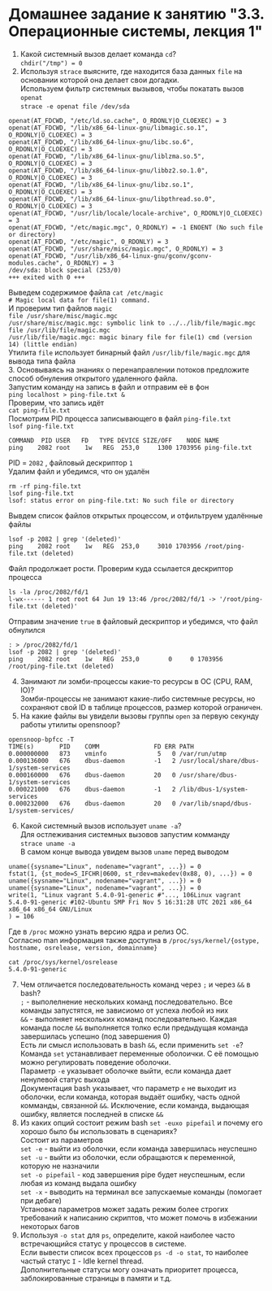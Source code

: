 # Домашнее задание к занятию "3.3. Операционные системы, лекция 1"

1. Какой системный вызов делает команда `cd`?  
`chdir("/tmp") = 0`  
2. Используя `strace` выясните, где находится база данных `file` на основании которой она делает свои догадки.  
Используем фильтр системных вызывов, чтобы покатать вызов `openat`  
`strace -e openat file /dev/sda`   
```
openat(AT_FDCWD, "/etc/ld.so.cache", O_RDONLY|O_CLOEXEC) = 3
openat(AT_FDCWD, "/lib/x86_64-linux-gnu/libmagic.so.1", O_RDONLY|O_CLOEXEC) = 3
openat(AT_FDCWD, "/lib/x86_64-linux-gnu/libc.so.6", O_RDONLY|O_CLOEXEC) = 3
openat(AT_FDCWD, "/lib/x86_64-linux-gnu/liblzma.so.5", O_RDONLY|O_CLOEXEC) = 3
openat(AT_FDCWD, "/lib/x86_64-linux-gnu/libbz2.so.1.0", O_RDONLY|O_CLOEXEC) = 3
openat(AT_FDCWD, "/lib/x86_64-linux-gnu/libz.so.1", O_RDONLY|O_CLOEXEC) = 3
openat(AT_FDCWD, "/lib/x86_64-linux-gnu/libpthread.so.0", O_RDONLY|O_CLOEXEC) = 3
openat(AT_FDCWD, "/usr/lib/locale/locale-archive", O_RDONLY|O_CLOEXEC) = 3
openat(AT_FDCWD, "/etc/magic.mgc", O_RDONLY) = -1 ENOENT (No such file or directory)
openat(AT_FDCWD, "/etc/magic", O_RDONLY) = 3
openat(AT_FDCWD, "/usr/share/misc/magic.mgc", O_RDONLY) = 3
openat(AT_FDCWD, "/usr/lib/x86_64-linux-gnu/gconv/gconv-modules.cache", O_RDONLY) = 3
/dev/sda: block special (253/0)
+++ exited with 0 +++
```
Выведем содержимое файла 
`cat /etc/magic`  
`# Magic local data for file(1) command.`  
И проверим тип файлов `magic`  
`file /usr/share/misc/magic.mgc`  
`/usr/share/misc/magic.mgc: symbolic link to ../../lib/file/magic.mgc`  
`file /usr/lib/file/magic.mgc`  
`/usr/lib/file/magic.mgc: magic binary file for file(1) cmd (version 14) (little endian)`  
Утилита `file` использует бинарный файл `/usr/lib/file/magic.mgc` для вывода типа файла  
3. Основываясь на знаниях о перенаправлении потоков предложите способ обнуления открытого удаленного файла.  
Запустим команду на запись в файл и отправим её в фон  
`ping localhost > ping-file.txt &`  
Проверим, что запись идёт  
`cat ping-file.txt`  
Посмотрим PID процесса записывающего в файл `ping-file.txt`  
`lsof ping-file.txt`  
```
COMMAND  PID USER   FD   TYPE DEVICE SIZE/OFF    NODE NAME
ping    2082 root    1w   REG  253,0     1300 1703956 ping-file.txt
```
PID = `2082` , файловый дескриптор `1`   
Удалим файл и убедимся, что он удалён  
```
rm -rf ping-file.txt
lsof ping-file.txt
lsof: status error on ping-file.txt: No such file or directory
```
Вывдем список файлов открытых процессом, и отфильтруем удалённые файлы  
```
lsof -p 2082 | grep '(deleted)'
ping    2082 root    1w   REG  253,0     3010 1703956 /root/ping-file.txt (deleted)
```
Файл продолжает рости. Проверим куда ссылается дескриптор процесса  
```
ls -la /proc/2082/fd/1
l-wx------ 1 root root 64 Jun 19 13:46 /proc/2082/fd/1 -> '/root/ping-file.txt (deleted)'
```
Отправим значение `true` в файловый дескриптор и убедимся, что файл обнулился  
```
: > /proc/2082/fd/1
lsof -p 2082 | grep '(deleted)'
ping    2082 root    1w   REG  253,0        0     0 1703956 /root/ping-file.txt (deleted)

```

4. Занимают ли зомби-процессы какие-то ресурсы в ОС (CPU, RAM, IO)?  
Зомби-процессы не занимают какие-либо системные ресурсы, но сохраняют свой ID в таблице процессов, размер которой ограничен.  
5. На какие файлы вы увидели вызовы группы `open` за первую секунду работы утилиты opensnoop?  
```
opensnoop-bpfcc -T
TIME(s)       PID    COMM               FD ERR PATH
0.000000000   873    vminfo              5   0 /var/run/utmp
0.000136000   676    dbus-daemon        -1   2 /usr/local/share/dbus-1/system-services
0.000160000   676    dbus-daemon        20   0 /usr/share/dbus-1/system-services
0.000221000   676    dbus-daemon        -1   2 /lib/dbus-1/system-services
0.000232000   676    dbus-daemon        20   0 /var/lib/snapd/dbus-1/system-services/
```
6. Какой системный вызов использует `uname -a`?  
Для остлеживания системных вызовов запустим комманду  
`strace uname -a`  
В самом конце вывода увидем вызов `uname` перед выводом  
```
uname({sysname="Linux", nodename="vagrant", ...}) = 0
fstat(1, {st_mode=S_IFCHR|0600, st_rdev=makedev(0x88, 0), ...}) = 0
uname({sysname="Linux", nodename="vagrant", ...}) = 0
uname({sysname="Linux", nodename="vagrant", ...}) = 0
write(1, "Linux vagrant 5.4.0-91-generic #"..., 106Linux vagrant 5.4.0-91-generic #102-Ubuntu SMP Fri Nov 5 16:31:28 UTC 2021 x86_64 x86_64 x86_64 GNU/Linux
) = 106
```
  Где в `/proc` можно узнать версию ядра и релиз ОС.  
Согласно man информация также доступна в `/proc/sys/kernel/{ostype, hostname, osrelease, version, domainname}`  
```
cat /proc/sys/kernel/osrelease
5.4.0-91-generic
```
7. Чем отличается последовательность команд через `;` и через `&&` в bash?  
`;` - выполелнение нескольких команд последовательно. Все команды запустятся, не зависиомо от успеха любой из них    
`&&` - выполняет нескольких команд последовательно. Каждая команда после `&&` выполняется толко если предыдущая команда завершилась успешно (под завершения 0)   
  Есть ли смысл использовать в bash `&&`, если применить `set -e`?  
Команда `set` устанавливает переменные оболоички. С её помощью можно регулировать поведение оболочки.  
Параметр `-e` указывает оболочке выйти, если команда дает ненулевой статус выхода  
Документация bash указывает, что параметр `e` не выходит из оболочки, если команда, которая выдаёт ошибку, часть одной комманды, связанной `&&`. Исключение, если команда, выдающая ошибку, является последней в списке `&&`  
8. Из каких опций состоит режим bash `set -euxo pipefail` и почему его хорошо было бы использовать в сценариях?  
Состоит из параметров  
`set -e` - выйти из оболочки, если команда завершилась неуспешно  
`set -u` - выйти из оболочки, если обращаются к переменной, которую не назначили  
`set -o pipefail` - код завершения pipe будет неуспешным, если любая из команд выдала ошибку  
`set -x` - выводить на терминал все запускаемые команды (помогает при дебаге)  
Установка параметров может задать режим более строгих требований к написанию скриптов, что может помочь в избежании некоторых багов  
9. Используя `-o stat` для `ps`, определите, какой наиболее часто встречающийся статус у процессов в системе.  
Если вывести список всех процессов `ps -d -o stat`, то наиболее частый статус `I` - Idle kernel thread.  
Дополнительные статусы могу означать приоритет процесса, заблокированные страницы в памяти и т.д.  
  
 
